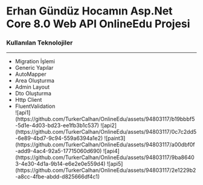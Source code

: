 <h1>Erhan Gündüz Hocamın Asp.Net Core 8.0 Web API OnlineEdu Projesi</h1>
<h3>Kullanılan Teknolojiler</h3>
<hr/>
<ul>
 <li>Migration İşlemi</li>
  <li>Generic Yapılar</li>
  <li>AutoMapper</li>
  <li>Area Oluşturma</li>
  <li>Admin Layout</li>
  <li>Dto Oluşturma</li>
  <li>Http Client</li>
  <li>FluentValidation</li>
 ![api1](https://github.com/TurkerCalhan/OnlineEdu/assets/94803117/b19bbbf5-5d1e-4d03-bd23-ee1fb3b1c537)
![api2](https://github.com/TurkerCalhan/OnlineEdu/assets/94803117/0c7c2dd5-6e89-4bd7-9c94-559a6394a1e2)
![paint3](https://github.com/TurkerCalhan/OnlineEdu/assets/94803117/a00dbf0f-add9-4ac4-92a5-17715060d690)
![api4](https://github.com/TurkerCalhan/OnlineEdu/assets/94803117/9ba86403-4e30-4d1a-9b14-e6e2e0e559d4)
![api5](https://github.com/TurkerCalhan/OnlineEdu/assets/94803117/2e1229b2-a8cc-4fbe-abdd-d825666df4c1)

</ul>
